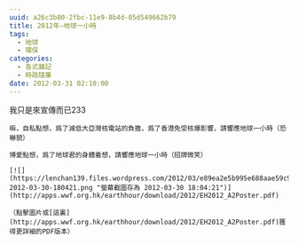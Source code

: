 ```yaml
---
uuid: a26c3b80-2fbc-11e9-8b4d-05d549662b79
title: 2012年–地球一小時
tags:
  - 地球
  - 環保
categories:
  - 各式雜記
  - 時政隨筆
date: 2012-03-31 02:10:00
---
```


我只是來宣傳而已233

	嘛，自私點想，爲了減低大亞灣核電站的負擔，爲了香港免受核爆影響，請響應地球一小時（恐嚇貌）

	博愛點想，爲了地球君的身體着想，請響應地球一小時（招牌微笑）

	[![](https://lenchan139.files.wordpress.com/2012/03/e89ea2e5b995e688aae59c96e5ad98e782ba-2012-03-30-180421.png "螢幕截圖存為 2012-03-30 18:04:21")](http://apps.wwf.org.hk/earthhour/download/2012/EH2012_A2Poster.pdf)

	（點擊圖片或[這裏](http://apps.wwf.org.hk/earthhour/download/2012/EH2012_A2Poster.pdf)獲得更詳細的PDF版本）

